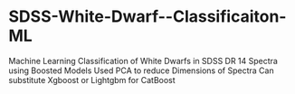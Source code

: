 # SDSS-White-Dwarf--Classificaiton-ML
Machine Learning Classification of White Dwarfs in SDSS DR 14 Spectra using Boosted Models
Used PCA to reduce Dimensions of Spectra 
Can substitute Xgboost or Lightgbm for CatBoost
